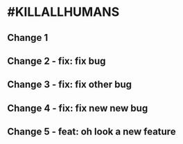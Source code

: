 # #KILLALLHUMANS

## Change 1

## Change 2 - fix: fix bug

## Change 3 - fix: fix other bug

## Change 4 - fix: fix new new bug

## Change 5 - feat: oh look a new feature
